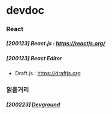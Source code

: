 # devdoc

### React
##### [200123] React.js : https://reactjs.org/
##### [200123] React Editor 
 - Draft.js : https://draftjs.org

### 읽을거리
##### [200223] [Devground](http://devground.hanbit.co.kr/)
